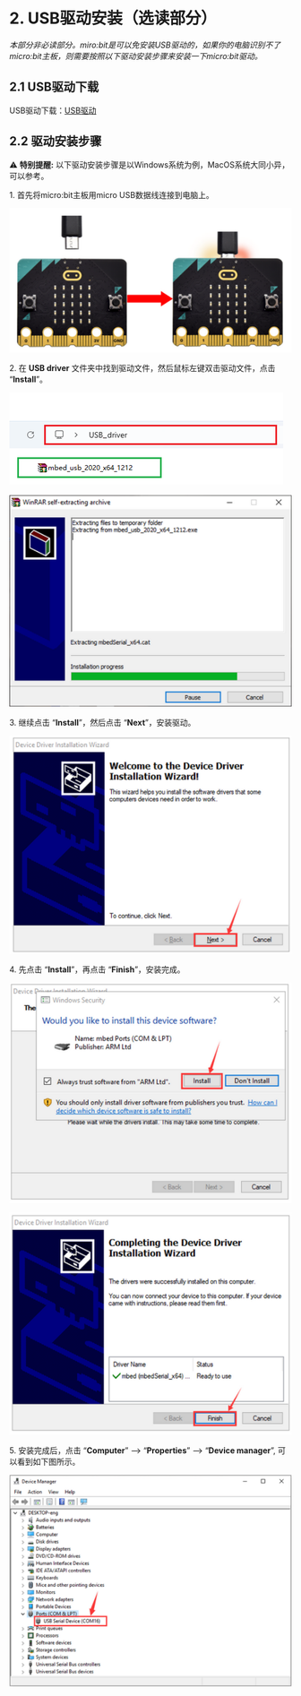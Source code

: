 # 2. USB驱动安装（选读部分）

*本部分非必读部分。miro:bit是可以免安装USB驱动的，如果你的电脑识别不了micro:bit主板，则需要按照以下驱动安装步骤来安装一下micro:bit驱动。*


## 2.1 USB驱动下载

USB驱动下载：[USB驱动](./USB_driver.7z)

## 2.2 驱动安装步骤

⚠️ **特别提醒:** 以下驱动安装步骤是以Windows系统为例，MacOS系统大同小异，可以参考。

1\. 首先将micro:bit主板用micro USB数据线连接到电脑上。

![Img](./media/A800.png)

2\. 在 **USB driver** 文件夹中找到驱动文件，然后鼠标左键双击驱动文件，点击 “**Install**”。

![Img](./media/A323.png)

![Img](./media/A327.png)

3\. 继续点击 “**Install**”，然后点击 “**Next**”，安装驱动。

![Img](./media/A347.png)

4\. 先点击 “**Install**”，再点击 “**Finish**”，安装完成。

![Img](./media/A408.png)

![Img](./media/A349.png)

5\. 安装完成后，点击 “**Computer**” —> “**Properties**” —> “**Device manager**”, 可以看到如下图所示。

![Img](./media/A427.png)